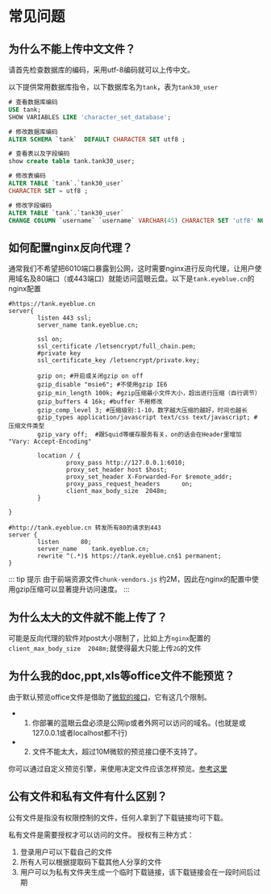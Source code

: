 # 常见问题

## 为什么不能上传中文文件？
请首先检查数据库的编码，采用utf-8编码就可以上传中文。

以下提供常用数据库指令，以下数据库名为`tank`，表为`tank30_user`

```sql
# 查看数据库编码
USE tank;
SHOW VARIABLES LIKE 'character_set_database';

# 修改数据库编码
ALTER SCHEMA `tank`  DEFAULT CHARACTER SET utf8 ;

# 查看表以及字段编码
show create table tank.tank30_user;

# 修改表编码
ALTER TABLE `tank`.`tank30_user` 
CHARACTER SET = utf8 ;

# 修改字段编码
ALTER TABLE `tank`.`tank30_user` 
CHANGE COLUMN `username` `username` VARCHAR(45) CHARACTER SET 'utf8' NOT NULL ;
```


## 如何配置nginx反向代理？
通常我们不希望把6010端口暴露到公网，这时需要nginx进行反向代理，让用户使用域名及80端口（或443端口）就能访问蓝眼云盘。以下是`tank.eyeblue.cn`的nginx配置
```shell
#https://tank.eyeblue.cn
server{
        listen 443 ssl;
        server_name tank.eyeblue.cn;

        ssl on;
        ssl_certificate /letsencrypt/full_chain.pem;
        #private key
        ssl_certificate_key /letsencrypt/private.key;

        gzip on; #开启或关闭gzip on off
        gzip_disable "msie6"; #不使用gzip IE6
        gzip_min_length 100k; #gzip压缩最小文件大小，超出进行压缩（自行调节）
        gzip_buffers 4 16k; #buffer 不用修改
        gzip_comp_level 3; #压缩级别:1-10，数字越大压缩的越好，时间也越长
        gzip_types application/javascript text/css text/javascript; #  压缩文件类型
        gzip_vary off;  #跟Squid等缓存服务有关，on的话会在Header里增加 "Vary: Accept-Encoding"

        location / {
                proxy_pass http://127.0.0.1:6010;
                proxy_set_header host $host;
                proxy_set_header X-Forwarded-For $remote_addr;
                proxy_pass_request_headers      on;
                client_max_body_size  2048m;
        }

}

#http://tank.eyeblue.cn 转发所有80的请求到443
server {
        listen      80;
        server_name    tank.eyeblue.cn;
        rewrite ^(.*)$ https://tank.eyeblue.cn$1 permanent;
}
```

::: tip 提示
由于前端资源文件`chunk-vendors.js` 约2M，因此在nginx的配置中使用gzip压缩可以显著提升访问速度。
:::

## 为什么太大的文件就不能上传了？
可能是反向代理的软件对post大小限制了，比如上方`nginx`配置的`client_max_body_size  2048m;`就使得最大只能上传`2G`的文件

## 为什么我的doc,ppt,xls等office文件不能预览？
由于默认预览office文件是借助了[微软的接口](https://view.officeapps.live.com/op/embed.aspx)，它有这几个限制。
- 1. 你部署的蓝眼云盘必须是公网ip或者外网可以访问的域名。(也就是或127.0.0.1或者localhost都不行)  
- 2. 文件不能太大，超过10M微软的预览接口便不支持了。

你可以通过自定义预览引擎，来使用决定文件应该怎样预览。[参考这里](./preview.md)


## 公有文件和私有文件有什么区别？
公有文件是指没有权限控制的文件，任何人拿到了下载链接均可下载。 

私有文件是需要授权才可以访问的文件。 授权有三种方式：
1. 登录用户可以下载自己的文件
2. 所有人可以根据提取码下载其他人分享的文件
3. 用户可以为私有文件夹生成一个临时下载链接，该下载链接会在一段时间后过期

